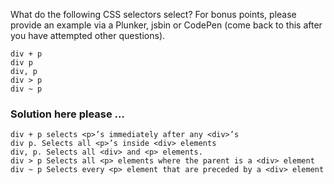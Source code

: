What do the following CSS selectors select?  For bonus points, please provide an example via a Plunker, jsbin or CodePen (come back to this after you have attempted other questions).

    div + p
    div p
    div, p
    div > p
    div ~ p

### Solution here please ...

    div + p selects <p>’s immediately after any <div>’s
    div p. Selects all <p>’s inside <div> elements
    div, p. Selects all <div> and <p> elements.
    div > p Selects all <p> elements where the parent is a <div> element
    div ~ p Selects every <p> element that are preceded by a <div> element
